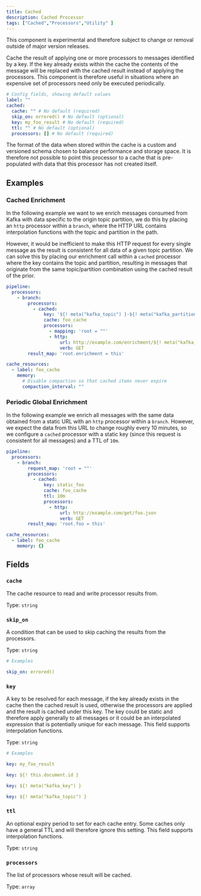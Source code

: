 ```yaml
---
title: Cached
description: Cached Processor
tags: ["Cached","Processors","Utility" ]
---
```


This component is experimental and therefore subject to change or removal outside of major version releases.

Cache the result of applying one or more processors to messages identified by a key. If the key already exists within the cache the contents of the message will be replaced with the cached result instead of applying the processors. This component is therefore useful in situations where an expensive set of processors need only be executed periodically.

```yml
# Config fields, showing default values
label: ""
cached:
  cache: "" # No default (required)
  skip_on: errored() # No default (optional)
  key: my_foo_result # No default (required)
  ttl: "" # No default (optional)
  processors: [] # No default (required)
```

The format of the data when stored within the cache is a custom and versioned schema chosen to balance performance and storage space. It is therefore not possible to point this processor to a cache that is pre-populated with data that this processor has not created itself.

## Examples

### Cached Enrichment
In the following example we want to we enrich messages consumed from Kafka with data specific to the origin topic partition, we do this by placing an `http` processor within a `branch`, where the HTTP URL contains interpolation functions with the topic and partition in the path.

However, it would be inefficient to make this HTTP request for every single message as the result is consistent for all data of a given topic partition. We can solve this by placing our enrichment call within a `cached` processor where the key contains the topic and partition, resulting in messages that originate from the same topic/partition combination using the cached result of the prior.

```yaml
pipeline:
  processors:
    - branch:
        processors:
          - cached:
              key: '${! meta("kafka_topic") }-${! meta("kafka_partition") }'
              cache: foo_cache
              processors:
                - mapping: 'root = ""'
                - http:
                    url: http://example.com/enrichment/${! meta("kafka_topic") }/${! meta("kafka_partition") }
                    verb: GET
        result_map: 'root.enrichment = this'

cache_resources:
  - label: foo_cache
    memory:
      # Disable compaction so that cached items never expire
      compaction_interval: ""
```

### Periodic Global Enrichment
In the following example we enrich all messages with the same data obtained from a static URL with an `http` processor within a `branch`. However, we expect the data from this URL to change roughly every 10 minutes, so we configure a `cached` processor with a static key (since this request is consistent for all messages) and a TTL of `10m`.

```yaml
pipeline:
  processors:
    - branch:
        request_map: 'root = ""'
        processors:
          - cached:
              key: static_foo
              cache: foo_cache
              ttl: 10m
              processors:
                - http:
                    url: http://example.com/get/foo.json
                    verb: GET
        result_map: 'root.foo = this'

cache_resources:
  - label: foo_cache
    memory: {}
```

## Fields

### `cache`

The cache resource to read and write processor results from.


Type: `string`

### `skip_on`

A condition that can be used to skip caching the results from the processors.


Type: `string`

```yml
# Examples

skip_on: errored()
```

### `key`

A key to be resolved for each message, if the key already exists in the cache then the cached result is used, otherwise the processors are applied and the result is cached under this key. The key could be static and therefore apply generally to all messages or it could be an interpolated expression that is potentially unique for each message.
This field supports interpolation functions.


Type: `string`

```yml
# Examples

key: my_foo_result

key: ${! this.document.id }

key: ${! meta("kafka_key") }

key: ${! meta("kafka_topic") }
```

### `ttl`

An optional expiry period to set for each cache entry. Some caches only have a general TTL and will therefore ignore this setting.
This field supports interpolation functions.


Type: `string`

### `processors`

The list of processors whose result will be cached.


Type: `array`  

